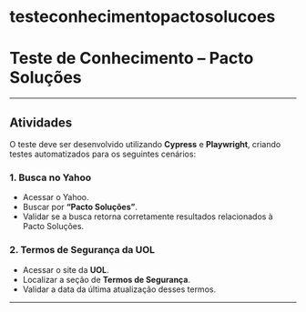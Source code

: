 # testeconhecimentopactosolucoes


# Teste de Conhecimento – Pacto Soluções
---

## Atividades

O teste deve ser desenvolvido utilizando **Cypress** e **Playwright**, criando testes automatizados para os seguintes cenários:

### 1. Busca no Yahoo
- Acessar o Yahoo.  
- Buscar por **“Pacto Soluções”**.  
- Validar se a busca retorna corretamente resultados relacionados à Pacto Soluções.  

### 2. Termos de Segurança da UOL
- Acessar o site da **UOL**.  
- Localizar a seção de **Termos de Segurança**.  
- Validar a data da última atualização desses termos.  

---